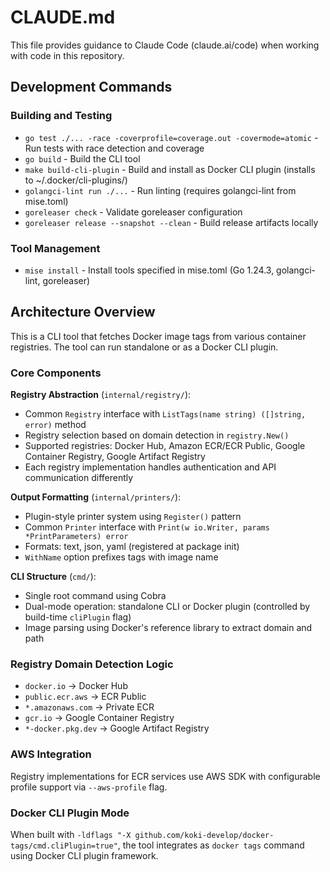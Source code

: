 # CLAUDE.md

This file provides guidance to Claude Code (claude.ai/code) when working with code in this repository.

## Development Commands

### Building and Testing
- `go test ./... -race -coverprofile=coverage.out -covermode=atomic` - Run tests with race detection and coverage
- `go build` - Build the CLI tool
- `make build-cli-plugin` - Build and install as Docker CLI plugin (installs to ~/.docker/cli-plugins/)
- `golangci-lint run ./...` - Run linting (requires golangci-lint from mise.toml)
- `goreleaser check` - Validate goreleaser configuration  
- `goreleaser release --snapshot --clean` - Build release artifacts locally

### Tool Management
- `mise install` - Install tools specified in mise.toml (Go 1.24.3, golangci-lint, goreleaser)

## Architecture Overview

This is a CLI tool that fetches Docker image tags from various container registries. The tool can run standalone or as a Docker CLI plugin.

### Core Components

**Registry Abstraction** (`internal/registry/`):
- Common `Registry` interface with `ListTags(name string) ([]string, error)` method
- Registry selection based on domain detection in `registry.New()`
- Supported registries: Docker Hub, Amazon ECR/ECR Public, Google Container Registry, Google Artifact Registry
- Each registry implementation handles authentication and API communication differently

**Output Formatting** (`internal/printers/`):
- Plugin-style printer system using `Register()` pattern
- Common `Printer` interface with `Print(w io.Writer, params *PrintParameters) error`
- Formats: text, json, yaml (registered at package init)
- `WithName` option prefixes tags with image name

**CLI Structure** (`cmd/`):
- Single root command using Cobra
- Dual-mode operation: standalone CLI or Docker plugin (controlled by build-time `cliPlugin` flag)
- Image parsing using Docker's reference library to extract domain and path

### Registry Domain Detection Logic
- `docker.io` → Docker Hub
- `public.ecr.aws` → ECR Public  
- `*.amazonaws.com` → Private ECR
- `gcr.io` → Google Container Registry
- `*-docker.pkg.dev` → Google Artifact Registry

### AWS Integration
Registry implementations for ECR services use AWS SDK with configurable profile support via `--aws-profile` flag.

### Docker CLI Plugin Mode
When built with `-ldflags "-X github.com/koki-develop/docker-tags/cmd.cliPlugin=true"`, the tool integrates as `docker tags` command using Docker CLI plugin framework.